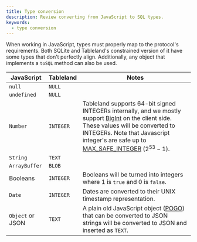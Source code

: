 ```yaml
---
title: Type conversion
description: Review converting from JavaScript to SQL types.
keywords:
  - type conversion
---
```


When working in JavaScript, types must properly map to the protocol's requirements. Both SQLite and Tableland's constrained version of it have some types that don't perfectly align. Additionally, any object that implements a `toSQL` method can also be used.

| JavaScript       | Tableland | Notes                                                                                                                                                                                                                                                                                                                                                                                                                                    |
| ---------------- | --------- | ---------------------------------------------------------------------------------------------------------------------------------------------------------------------------------------------------------------------------------------------------------------------------------------------------------------------------------------------------------------------------------------------------------------------------------------- |
| `null`           | `NULL`    |                                                                                                                                                                                                                                                                                                                                                                                                                                          |
| `undefined`      | `NULL`    |                                                                                                                                                                                                                                                                                                                                                                                                                                          |
| `Number`         | `INTEGER` | Tableland supports 64-bit signed INTEGERs internally, and we mostly support [BigInt](https://developer.mozilla.org/en-US/docs/Web/JavaScript/Reference/Global_Objects/BigInt) on the client side. These values will be converted to INTEGERs. Note that Javascript integer's are safe up to [MAX_SAFE_INTEGER](https://developer.mozilla.org/en-US/docs/Web/JavaScript/Reference/Global_Objects/Number/MAX_SAFE_INTEGER) $(2^{53} - 1)$. |
| `String`         | `TEXT`    |                                                                                                                                                                                                                                                                                                                                                                                                                                          |
| `ArrayBuffer`    | `BLOB`    |                                                                                                                                                                                                                                                                                                                                                                                                                                          |
| Booleans         | `INTEGER` | Booleans will be turned into integers where 1 is `true` and 0 is `false`.                                                                                                                                                                                                                                                                                                                                                                |
| `Date`           | `INTEGER` | Dates are converted to their UNIX timestamp representation.                                                                                                                                                                                                                                                                                                                                                                              |
| `Object` or JSON | `TEXT`    | A plain old JavaScript object ([POGO](https://masteringjs.io/tutorials/fundamentals/pojo)) that can be converted to JSON strings will be converted to JSON and inserted as `TEXT`.                                                                                                                                                                                                                                                       |
